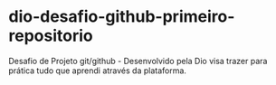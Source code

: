 # dio-desafio-github-primeiro-repositorio
Desafio de Projeto git/github - Desenvolvido pela Dio visa trazer para prática tudo que aprendi através da plataforma.
